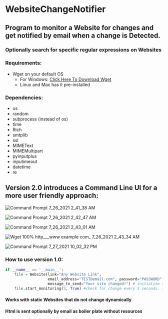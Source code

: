 # WebsiteChangeNotifier

## Program to monitor a Website for changes and get notified by email when a change is Detected.
### Optionally search for specific regular expressions on Websites

### Requirements:
- Wget on your default OS
  - For Windows: [Click Here To Download Wget](https://eternallybored.org/misc/wget/)
  - Linux and Mac has it pre-installed 

### Dependencies:
  - os
  - random
  - subprocess (instead of os)
  - time
  - Rich
  - smtplib
  - ssl
  - MIMEText
  - MIMEMultipart
  - pyinputplus
  - inputimeout
  - datetime
  - re


## Version 2.0 introduces a Command Line UI for a more user friendly approach:
![Command Prompt 7_26_2021 2_41_38 AM](https://user-images.githubusercontent.com/83036619/126919155-3a345df4-1784-47b9-a473-514331576853.png)

![Command Prompt 7_26_2021 2_42_47 AM](https://user-images.githubusercontent.com/83036619/126919163-e68d0915-59fc-4beb-995d-ef22b96a1872.png)

![Command Prompt 7_26_2021 2_43_01 AM](https://user-images.githubusercontent.com/83036619/126919176-0987034b-7198-430c-a5c3-f615e498ad52.png)

![Wget  100%  http___www example com_ 7_26_2021 2_43_34 AM](https://user-images.githubusercontent.com/83036619/126919187-c6011375-41c1-4cca-95be-b63a271f488b.png)

![Command Prompt 7_27_2021 10_02_32 PM](https://user-images.githubusercontent.com/83036619/127219979-d3d2b9e1-ea8f-4209-b7f9-545cb17c2af5.png)

### How to use version 1.0:
```python
if __name__ == '__main__':
    file = Website(link="Any Website Link",
                   email_address="TEST@email.com", password="PASSWORD",
                   message_to_send="Your site changed!") # initialize the Website object to be monitored
    file.start_monitoring(5, True) #check for change every 5 seconds, if second param set to True a copy of the site will be sent via email

```

#### Works with static Websites that do not change dynamically
#### Html is sent optionally by email as boiler plate without resources
